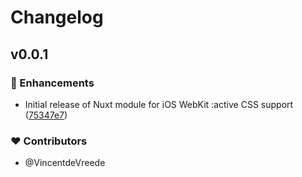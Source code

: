 # Changelog


## v0.0.1


### 🚀 Enhancements

- Initial release of Nuxt module for iOS WebKit :active CSS support ([75347e7](https://github.com/Vincentdevreede/nuxt-ios-webkit-active-css-pseudo/commit/75347e7))

### ❤️ Contributors

- @VincentdeVreede